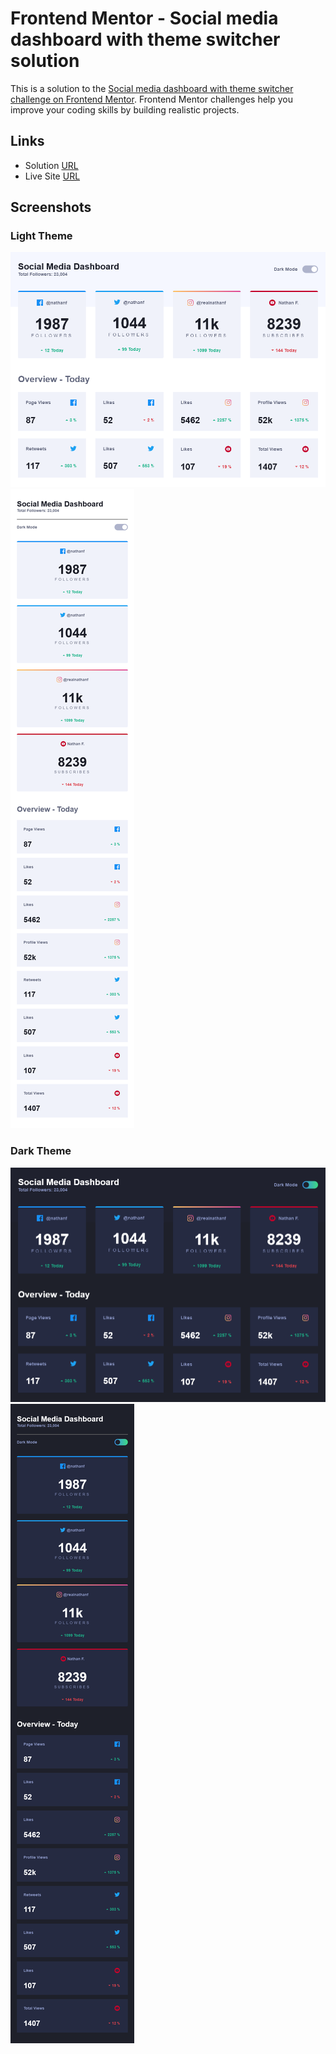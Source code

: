 # Frontend Mentor - Social media dashboard with theme switcher solution

This is a solution to the [Social media dashboard with theme switcher challenge on Frontend Mentor](https://www.frontendmentor.io/challenges/social-media-dashboard-with-theme-switcher-6oY8ozp_H). Frontend Mentor challenges help you improve your coding skills by building realistic projects.

## Links

- Solution [URL](https://www.frontendmentor.io/solutions/social-media-dashboard-with-theme-switcher-)
- Live Site [URL](https://mhmd-tarek-mhmd.github.io/Social-Media-Dashboard/)

## Screenshots

### Light Theme

![](screenshots/light-desktop.png)
![](screenshots/light-mobile.png)

### Dark Theme

![](screenshots/dark-desktop.png)
![](screenshots/dark-mobile.png)
